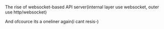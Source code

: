 The rise of websocket-based API server(internal layer use websocket, outer use http/websocket)

And ofcource its a oneliner again(i cant resis-)
